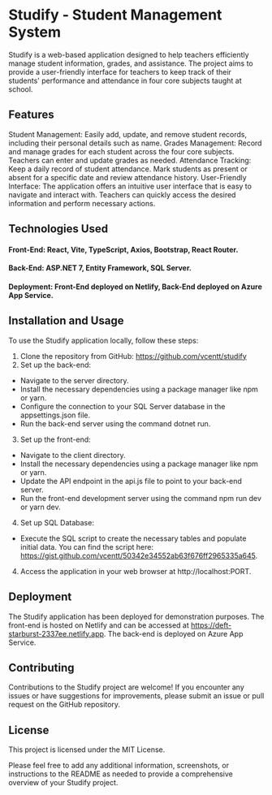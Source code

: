 # Studify - Student Management System

Studify is a web-based application designed to help teachers efficiently manage student information, grades, and assistance. The project aims to provide a user-friendly interface for teachers to keep track of their students' performance and attendance in four core subjects taught at school.

## Features
Student Management: Easily add, update, and remove student records, including their personal details such as name.
Grades Management: Record and manage grades for each student across the four core subjects. Teachers can enter and update grades as needed.
Attendance Tracking: Keep a daily record of student attendance. Mark students as present or absent for a specific date and review attendance history.
User-Friendly Interface: The application offers an intuitive user interface that is easy to navigate and interact with. Teachers can quickly access the desired information and perform necessary actions.

## Technologies Used
#### Front-End: React, Vite, TypeScript, Axios, Bootstrap, React Router.
#### Back-End: ASP.NET 7, Entity Framework, SQL Server.
#### Deployment: Front-End deployed on Netlify, Back-End deployed on Azure App Service.

## Installation and Usage
To use the Studify application locally, follow these steps:

1. Clone the repository from GitHub: https://github.com/vcentt/studify
2. Set up the back-end:
  - Navigate to the server directory.
  - Install the necessary dependencies using a package manager like npm or yarn.
  - Configure the connection to your SQL Server database in the appsettings.json file.
  - Run the back-end server using the command dotnet run.
3. Set up the front-end:
  - Navigate to the client directory.
  - Install the necessary dependencies using a package manager like npm or yarn.
  - Update the API endpoint in the api.js file to point to your back-end server.
  - Run the front-end development server using the command npm run dev or yarn dev.
4. Set up SQL Database: 
  - Execute the SQL script to create the necessary tables and populate initial data. You can find the script here:                                   https://gist.github.com/vcentt/50342e34552ab63f676ff2965335a645.
4. Access the application in your web browser at http://localhost:PORT.


## Deployment
The Studify application has been deployed for demonstration purposes. The front-end is hosted on Netlify and can be accessed at https://deft-starburst-2337ee.netlify.app. The back-end is deployed on Azure App Service.

## Contributing
Contributions to the Studify project are welcome! If you encounter any issues or have suggestions for improvements, please submit an issue or pull request on the GitHub repository.

## License
This project is licensed under the MIT License.

Please feel free to add any additional information, screenshots, or instructions to the README as needed to provide a comprehensive overview of your Studify project.
